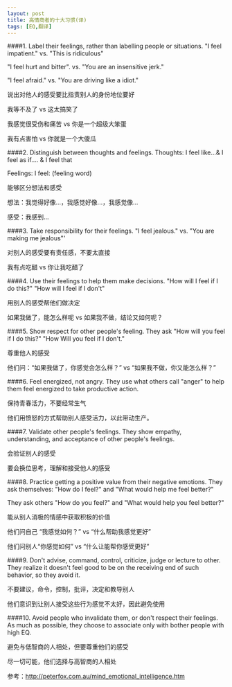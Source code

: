 ```yaml
---
layout: post
title: 高情商者的十大习惯(译)
tags: [EQ,翻译]
---
```


####1. Label their feelings, rather than labelling people or situations.
"I feel impatient." vs. "This is ridiculous"

"I feel hurt and bitter". vs. "You are an insensitive jerk."

"I feel afraid." vs. "You are driving like a idiot."

说出对他人的感受要比指责别人的身份地位要好

我等不及了 vs 这太搞笑了

我感觉很受伤和痛苦 vs 你是一个超级大笨蛋
 
我有点害怕 vs 你就是一个大傻瓜

####2. Distinguish between thoughts and feelings. 
Thoughts: I feel like…& I feel as if…. & I feel that

Feelings: I feel: (feeling word)

能够区分想法和感受

想法：我觉得好像...，我感觉好像...，我感觉像...

感受：我感到...

####3. Take responsibility for their feelings.
"I feel jealous." vs. "You are making me jealous"'

对别人的感受要有责任感，不要太直接

我有点吃醋 vs 你让我吃醋了

####4. Use their feelings to help them make decisions.
"How will I feel if I do this?" "How will I feel if I don't"

用别人的感受帮他们做决定

如果我做了，能怎么样呢 vs 如果我不做，结论又如何呢？

####5. Show respect for other people's feeling.
They ask "How will you feel if I do this?" "How Will you feel if I don't."

尊重他人的感受

他们问：“如果我做了，你感觉会怎么样？” vs “如果我不做，你又能怎么样？”

####6. Feel energized, not angry.
They use what others call "anger" to help them feel energized to take productive action.

保持青春活力，不要经常生气

他们用愤怒的方式帮助别人感受活力，以此带动生产。

####7. Validate other people's feelings.
They show empathy, understanding, and acceptance of other people's feelings.

会验证别人的感受

要会换位思考，理解和接受他人的感受

####8. Practice getting a positive value from their negative emotions.
They ask themselves: "How do I feel?" and "What would help me feel better?"

They ask others "How do you feel?" and "What would help you feel better?"


能从别人消极的情感中获取积极的价值

他们问自己 “我感觉如何？” vs “什么帮助我感觉更好”

他们问别人“你感觉如何” vs “什么让能帮你感受更好”


####9. Don't advise, command, control, criticize, judge or lecture to other.
They realize it doesn't feel good to be on the receiving end of such behavior, so they avoid it.

不要建议，命令，控制，批评，决定和教导别人

他们意识到让别人接受这些行为感觉不太好，因此避免使用

####10. Avoid people who invalidate them, or don't respect their feelings.
As much as possible, they choose to associate only with bother people with high EQ.

避免与低智商的人相处，但要尊重他们的感受

尽一切可能，他们选择与高智商的人相处

参考：<http://peterfox.com.au/mind_emotional_intelligence.htm>
